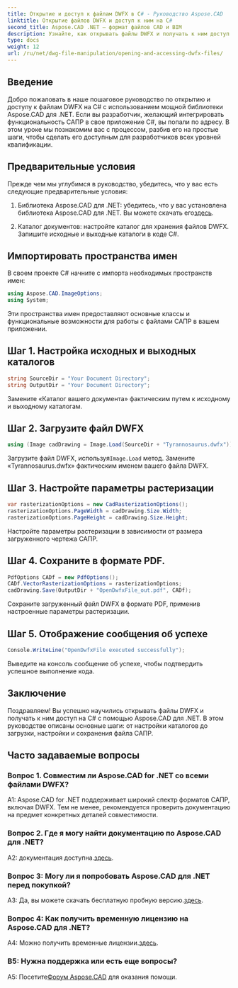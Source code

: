 ```yaml
---
title: Открытие и доступ к файлам DWFX в C# - Руководство Aspose.CAD
linktitle: Открытие файлов DWFX и доступ к ним на C#
second_title: Aspose.CAD .NET — формат файлов CAD и BIM
description: Узнайте, как открывать файлы DWFX и получать к ним доступ на C# с помощью Aspose.CAD для .NET. Пошаговое руководство по плавной интеграции в ваши приложения.
type: docs
weight: 12
url: /ru/net/dwg-file-manipulation/opening-and-accessing-dwfx-files/
---
```

## Введение

Добро пожаловать в наше пошаговое руководство по открытию и доступу к файлам DWFX на C# с использованием мощной библиотеки Aspose.CAD для .NET. Если вы разработчик, желающий интегрировать функциональность САПР в свое приложение C#, вы попали по адресу. В этом уроке мы познакомим вас с процессом, разбив его на простые шаги, чтобы сделать его доступным для разработчиков всех уровней квалификации.

## Предварительные условия

Прежде чем мы углубимся в руководство, убедитесь, что у вас есть следующие предварительные условия:

1.  Библиотека Aspose.CAD для .NET: убедитесь, что у вас установлена библиотека Aspose.CAD для .NET. Вы можете скачать его[здесь](https://releases.aspose.com/cad/net/).

2. Каталог документов: настройте каталог для хранения файлов DWFX. Запишите исходные и выходные каталоги в коде C#.

## Импортировать пространства имен

В своем проекте C# начните с импорта необходимых пространств имен:

```csharp
using Aspose.CAD.ImageOptions;
using System;
```

Эти пространства имен предоставляют основные классы и функциональные возможности для работы с файлами САПР в вашем приложении.

## Шаг 1. Настройка исходных и выходных каталогов

```csharp
string SourceDir = "Your Document Directory";
string OutputDir = "Your Document Directory";
```

Замените «Каталог вашего документа» фактическим путем к исходному и выходному каталогам.

## Шаг 2. Загрузите файл DWFX

```csharp
using (Image cadDrawing = Image.Load(SourceDir + "Tyrannosaurus.dwfx"))
```

 Загрузите файл DWFX, используя`Image.Load` метод. Замените «Tyrannosaurus.dwfx» фактическим именем вашего файла DWFX.

## Шаг 3. Настройте параметры растеризации

```csharp
var rasterizationOptions = new CadRasterizationOptions();
rasterizationOptions.PageWidth = cadDrawing.Size.Width;
rasterizationOptions.PageHeight = cadDrawing.Size.Height;
```

Настройте параметры растеризации в зависимости от размера загруженного чертежа САПР.

## Шаг 4. Сохраните в формате PDF.

```csharp
PdfOptions CADf = new PdfOptions();
CADf.VectorRasterizationOptions = rasterizationOptions;
cadDrawing.Save(OutputDir + "OpenDwfxFile_out.pdf", CADf);
```

Сохраните загруженный файл DWFX в формате PDF, применив настроенные параметры растеризации.

## Шаг 5. Отображение сообщения об успехе

```csharp
Console.WriteLine("OpenDwfxFile executed successfully");
```

Выведите на консоль сообщение об успехе, чтобы подтвердить успешное выполнение кода.

## Заключение

Поздравляем! Вы успешно научились открывать файлы DWFX и получать к ним доступ на C# с помощью Aspose.CAD для .NET. В этом руководстве описаны основные шаги: от настройки каталогов до загрузки, настройки и сохранения файла САПР.

## Часто задаваемые вопросы

### Вопрос 1. Совместим ли Aspose.CAD for .NET со всеми файлами DWFX?

A1: Aspose.CAD for .NET поддерживает широкий спектр форматов САПР, включая DWFX. Тем не менее, рекомендуется проверить документацию на предмет конкретных деталей совместимости.

### Вопрос 2. Где я могу найти документацию по Aspose.CAD для .NET?

 A2: документация доступна.[здесь](https://reference.aspose.com/cad/net/).

### Вопрос 3: Могу ли я попробовать Aspose.CAD для .NET перед покупкой?

 A3: Да, вы можете скачать бесплатную пробную версию.[здесь](https://releases.aspose.com/).

### Вопрос 4: Как получить временную лицензию на Aspose.CAD для .NET?

 A4: Можно получить временные лицензии.[здесь](https://purchase.aspose.com/temporary-license/).

### В5: Нужна поддержка или есть еще вопросы?

A5: Посетите[Форум Aspose.CAD](https://forum.aspose.com/c/cad/19) для оказания помощи.
